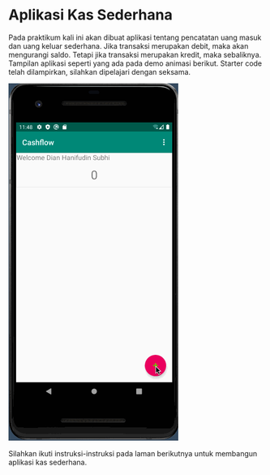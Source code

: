 # Aplikasi Kas Sederhana

Pada praktikum kali ini akan dibuat aplikasi tentang pencatatan uang masuk dan
uang keluar sederhana. Jika transaksi merupakan debit, maka akan mengurangi
saldo. Tetapi jika transaksi merupakan kredit, maka sebaliknya. Tampilan
aplikasi seperti yang ada pada demo animasi berikut. Starter code telah
dilampirkan, silahkan dipelajari dengan seksama.

![Demo Cashflow](./images/cashflow.gif)

Silahkan ikuti instruksi-instruksi pada laman berikutnya untuk membangun
aplikasi kas sederhana.
